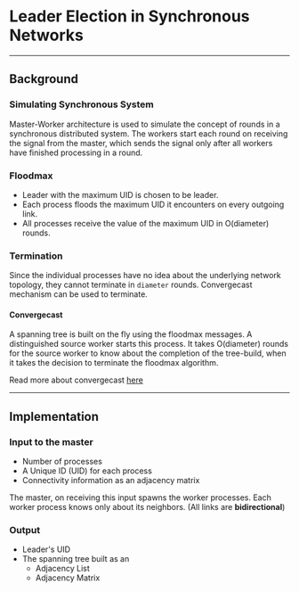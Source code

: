 # Leader Election in Synchronous Networks
___
## Background
### Simulating Synchronous System
Master-Worker architecture is used to simulate the concept of rounds in a
synchronous distributed system. The workers start each round on receiving the
signal from the master, which sends the signal only after all workers have
finished processing in a round.

### Floodmax
- Leader with the maximum UID is chosen to be leader.
- Each process floods the maximum UID it encounters on every outgoing link.
- All processes receive the value of the maximum UID in O(diameter) rounds.

### Termination
Since the individual processes have no idea about the underlying network
topology, they cannot terminate in `diameter` rounds. Convergecast mechanism can
be used to terminate.
#### Convergecast
A spanning tree is built on the fly using the floodmax messages. A distinguished
source worker starts this process. It takes O(diameter) rounds for the source
worker to know about the completion of the tree-build, when it takes the
decision to terminate the floodmax algorithm.

Read more about convergecast
[here](http://www.cs.yale.edu/homes/aspnes/pinewiki/ConvergeCast.html)

___

## Implementation
### Input to the master
- Number of processes
- A Unique ID (UID) for each process
- Connectivity information as an adjacency matrix

The master, on receiving this input spawns the worker processes. Each worker
process knows only about its neighbors. (All links are __bidirectional__)

### Output
- Leader's UID
- The spanning tree built as an
  - Adjacency List
  - Adjacency Matrix
